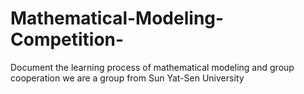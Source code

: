 # Mathematical-Modeling-Competition-
Document the learning process of mathematical modeling and group cooperation
we are a group from Sun Yat-Sen University
